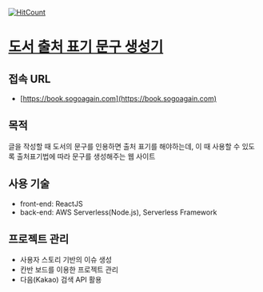 [![HitCount](http://hits.dwyl.com/sogoagain/book-citation-generator.svg)](http://hits.dwyl.com/sogoagain/book-citation-generator)

# [도서 출처 표기 문구 생성기](https://book.sogoagain.com)

## 접속 URL

- [https://book.sogoagain.com](https://book.sogoagain.com)

## 목적

글을 작성할 때 도서의 문구를 인용하면 출처 표기를 해야하는데, 이 때 사용할 수 있도록 출처표기법에 따라 문구를 생성해주는 웹 사이트

## 사용 기술

- front-end: ReactJS
- back-end: AWS Serverless(Node.js), Serverless Framework

## 프로젝트 관리

- 사용자 스토리 기반의 이슈 생성
- 칸반 보드를 이용한 프로젝트 관리
- 다음(Kakao) 검색 API 활용
